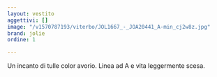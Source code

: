 ```yaml
---
layout: vestito
aggettivi: []
image: "/v1570787193/viterbo/JOL1667_-_JOA20441_A-min_cj2w8z.jpg"
brand: jolie
ordine: 1

---
```

Un incanto di tulle color avorio. Linea ad A e vita leggermente scesa.